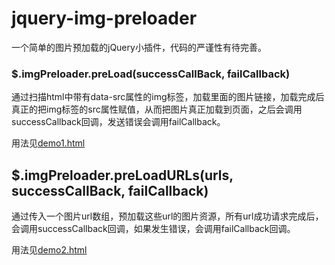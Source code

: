 # jquery-img-preloader

一个简单的图片预加载的jQuery小插件，代码的严谨性有待完善。

### $.imgPreloader.preLoad(successCallBack, failCallback)

通过扫描html中带有data-src属性的img标签，加载里面的图片链接，加载完成后真正的把img标签的src属性赋值，从而把图片真正加载到页面，之后会调用successCallback回调，发送错误会调用failCallback。

用法见[demo1.html](http://demo.majiawei.com/demos/jquery_img_preloader/demo1.html)

## $.imgPreloader.preLoadURLs(urls, successCallBack, failCallback)

通过传入一个图片url数组，预加载这些url的图片资源，所有url成功请求完成后，会调用successCallback回调，如果发生错误，会调用failCallback回调。

用法见[demo2.html](http://demo.majiawei.com/demos/jquery_img_preloader/demo2.html)

